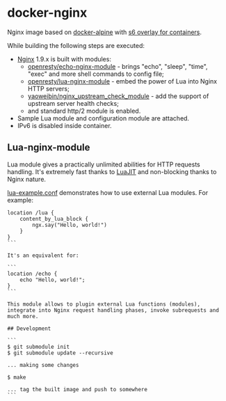 # docker-nginx
Nginx image based on [docker-alpine](https://github.com/smebberson/docker-alpine) with [s6 overlay for containers](https://github.com/just-containers/s6-overlay).

While building the following steps are executed:

* [Nginx](http://nginx.org/) 1.9.x is built with modules:
  * [openresty/echo-nginx-module](https://github.com/openresty/echo-nginx-module) - brings "echo", "sleep", "time", "exec" and more shell commands to config file;
  * [openresty/lua-nginx-module](https://github.com/openresty/lua-nginx-module) - embed the power of Lua into Nginx HTTP servers;
  * [yaoweibin/nginx_upstream_check_module](https://github.com/yaoweibin/nginx_upstream_check_module) - add the support of upstream server health checks;
  * and standard http/2 module is enabled.
* Sample Lua module and configuration module are attached.
* IPv6 is disabled inside container.

## Lua-nginx-module

Lua module gives a practically unlimited abilities for HTTP requests handling. It's extremely fast thanks to [LuaJIT](http://luajit.org/) and non-blocking thanks to Nginx nature.

[lua-example.conf](lua-example.conf) demonstrates how to use external Lua modules. For example:

````
location /lua {
    content_by_lua_block {
        ngx.say("Hello, world!")
    }
}
```

It's an equivalent for:

```
location /echo {
    echo "Hello, world!";
}
```

This module allows to plugin external Lua functions (modules), integrate into Nginx request handling phases, invoke subrequests and much more.

## Development

```
$ git submodule init
$ git submodule update --recursive

... making some changes

$ make

... tag the built image and push to somewhere
```
